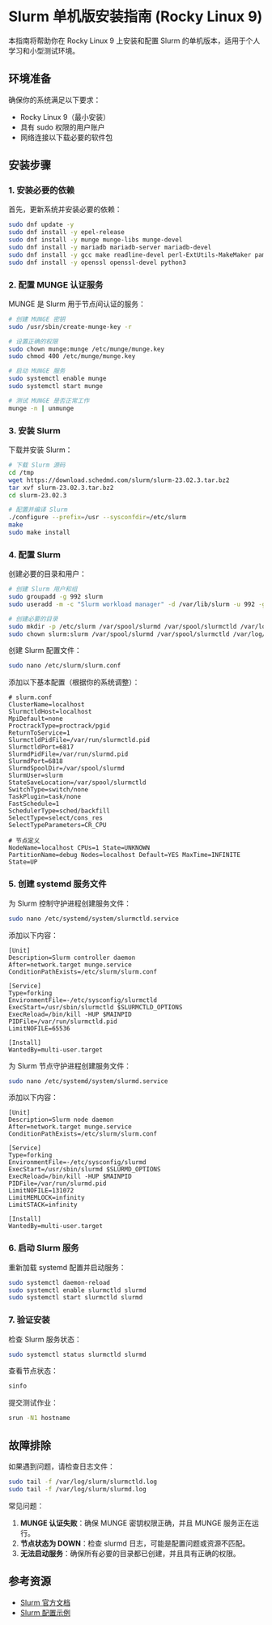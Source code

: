 # Slurm 单机版安装指南 (Rocky Linux 9)

本指南将帮助你在 Rocky Linux 9 上安装和配置 Slurm 的单机版本，适用于个人学习和小型测试环境。

## 环境准备

确保你的系统满足以下要求：
- Rocky Linux 9（最小安装）
- 具有 sudo 权限的用户账户
- 网络连接以下载必要的软件包

## 安装步骤

### 1. 安装必要的依赖

首先，更新系统并安装必要的依赖：

```bash
sudo dnf update -y
sudo dnf install -y epel-release
sudo dnf install -y munge munge-libs munge-devel
sudo dnf install -y mariadb mariadb-server mariadb-devel
sudo dnf install -y gcc make readline-devel perl-ExtUtils-MakeMaker pam-devel rpm-build
sudo dnf install -y openssl openssl-devel python3
```

### 2. 配置 MUNGE 认证服务

MUNGE 是 Slurm 用于节点间认证的服务：

```bash
# 创建 MUNGE 密钥
sudo /usr/sbin/create-munge-key -r

# 设置正确的权限
sudo chown munge:munge /etc/munge/munge.key
sudo chmod 400 /etc/munge/munge.key

# 启动 MUNGE 服务
sudo systemctl enable munge
sudo systemctl start munge

# 测试 MUNGE 是否正常工作
munge -n | unmunge
```

### 3. 安装 Slurm

下载并安装 Slurm：

```bash
# 下载 Slurm 源码
cd /tmp
wget https://download.schedmd.com/slurm/slurm-23.02.3.tar.bz2
tar xvf slurm-23.02.3.tar.bz2
cd slurm-23.02.3

# 配置并编译 Slurm
./configure --prefix=/usr --sysconfdir=/etc/slurm
make
sudo make install
```

### 4. 配置 Slurm

创建必要的目录和用户：

```bash
# 创建 Slurm 用户和组
sudo groupadd -g 992 slurm
sudo useradd -m -c "Slurm workload manager" -d /var/lib/slurm -u 992 -g slurm -s /bin/bash slurm

# 创建必要的目录
sudo mkdir -p /etc/slurm /var/spool/slurmd /var/spool/slurmctld /var/log/slurm
sudo chown slurm:slurm /var/spool/slurmd /var/spool/slurmctld /var/log/slurm
```

创建 Slurm 配置文件：

```bash
sudo nano /etc/slurm/slurm.conf
```

添加以下基本配置（根据你的系统调整）：

```
# slurm.conf
ClusterName=localhost
SlurmctldHost=localhost
MpiDefault=none
ProctrackType=proctrack/pgid
ReturnToService=1
SlurmctldPidFile=/var/run/slurmctld.pid
SlurmctldPort=6817
SlurmdPidFile=/var/run/slurmd.pid
SlurmdPort=6818
SlurmdSpoolDir=/var/spool/slurmd
SlurmUser=slurm
StateSaveLocation=/var/spool/slurmctld
SwitchType=switch/none
TaskPlugin=task/none
FastSchedule=1
SchedulerType=sched/backfill
SelectType=select/cons_res
SelectTypeParameters=CR_CPU

# 节点定义
NodeName=localhost CPUs=1 State=UNKNOWN
PartitionName=debug Nodes=localhost Default=YES MaxTime=INFINITE State=UP
```

### 5. 创建 systemd 服务文件

为 Slurm 控制守护进程创建服务文件：

```bash
sudo nano /etc/systemd/system/slurmctld.service
```

添加以下内容：

```
[Unit]
Description=Slurm controller daemon
After=network.target munge.service
ConditionPathExists=/etc/slurm/slurm.conf

[Service]
Type=forking
EnvironmentFile=-/etc/sysconfig/slurmctld
ExecStart=/usr/sbin/slurmctld $SLURMCTLD_OPTIONS
ExecReload=/bin/kill -HUP $MAINPID
PIDFile=/var/run/slurmctld.pid
LimitNOFILE=65536

[Install]
WantedBy=multi-user.target
```

为 Slurm 节点守护进程创建服务文件：

```bash
sudo nano /etc/systemd/system/slurmd.service
```

添加以下内容：

```
[Unit]
Description=Slurm node daemon
After=network.target munge.service
ConditionPathExists=/etc/slurm/slurm.conf

[Service]
Type=forking
EnvironmentFile=-/etc/sysconfig/slurmd
ExecStart=/usr/sbin/slurmd $SLURMD_OPTIONS
ExecReload=/bin/kill -HUP $MAINPID
PIDFile=/var/run/slurmd.pid
LimitNOFILE=131072
LimitMEMLOCK=infinity
LimitSTACK=infinity

[Install]
WantedBy=multi-user.target
```

### 6. 启动 Slurm 服务

重新加载 systemd 配置并启动服务：

```bash
sudo systemctl daemon-reload
sudo systemctl enable slurmctld slurmd
sudo systemctl start slurmctld slurmd
```

### 7. 验证安装

检查 Slurm 服务状态：

```bash
sudo systemctl status slurmctld slurmd
```

查看节点状态：

```bash
sinfo
```

提交测试作业：

```bash
srun -N1 hostname
```

## 故障排除

如果遇到问题，请检查日志文件：

```bash
sudo tail -f /var/log/slurm/slurmctld.log
sudo tail -f /var/log/slurm/slurmd.log
```

常见问题：

1. **MUNGE 认证失败**：确保 MUNGE 密钥权限正确，并且 MUNGE 服务正在运行。
2. **节点状态为 DOWN**：检查 slurmd 日志，可能是配置问题或资源不匹配。
3. **无法启动服务**：确保所有必要的目录都已创建，并且具有正确的权限。

## 参考资源

- [Slurm 官方文档](https://slurm.schedmd.com/documentation.html)
- [Slurm 配置示例](https://slurm.schedmd.com/configurator.html)
